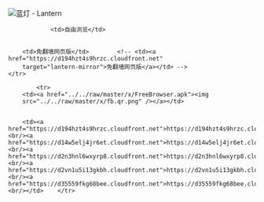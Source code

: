 

<img src="../../raw/master/x/8e0a2b81.c82003be.LanternYellow2.png" alt="蓝灯 - Lantern"/>
<table>
    <tr>
                
                <td>自由浏览</td>
        
        
        <td>免翻墙网页版</td>        <!-- <td><a href="https://d194hzt4s9hrzc.cloudfront.net"
        target="lantern-mirror">免翻墙网页版</a></td> -->
    </tr>
    
            <tr>
        <td><a href="../../raw/master/x/FreeBrowser.apk"><img
        src="../../raw/master/x/fb.qr.png" /></a></td>

        
        <td><a href="https://d194hzt4s9hrzc.cloudfront.net">https://d194hzt4s9hrzc.cloudfront.net</a><br/><a href="https://d14w5elj4jr6et.cloudfront.net">https://d14w5elj4jr6et.cloudfront.net</a><br/><a href="https://d2n3hnl6wxyrp8.cloudfront.net">https://d2n3hnl6wxyrp8.cloudfront.net</a><br/><a href="https://d2vn1u5i13gkbh.cloudfront.net">https://d2vn1u5i13gkbh.cloudfront.net</a><br/><a href="https://d35559fkg68bee.cloudfront.net">https://d35559fkg68bee.cloudfront.net</a><br/></td>    </tr>
</table>
